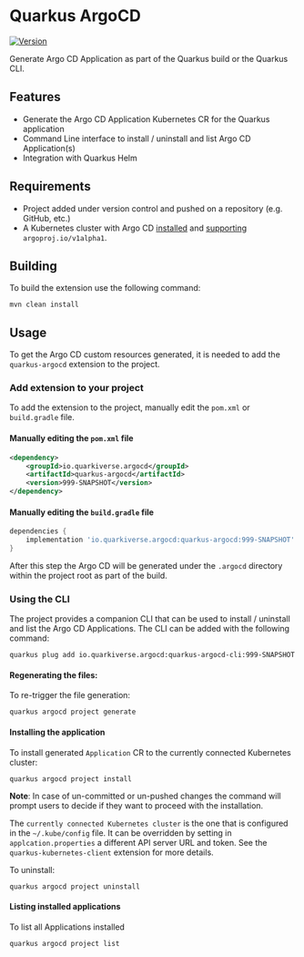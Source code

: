 # Quarkus ArgoCD

[![Version](https://img.shields.io/maven-central/v/io.quarkiverse.argocd/quarkus-argocd?logo=apache-maven&style=flat-square)](https://central.sonatype.com/artifact/io.quarkiverse.argocd/quarkus-argocd-parent)

Generate Argo CD Application as part of the Quarkus build or the Quarkus CLI.

## Features

- Generate the Argo CD Application Kubernetes CR for the Quarkus application
- Command Line interface to install / uninstall and list Argo CD Application(s)
- Integration with Quarkus Helm

## Requirements
- Project added under version control and pushed on a repository (e.g. GitHub, etc.)
- A Kubernetes cluster with Argo CD [installed](https://argo-cd.readthedocs.io/en/stable/getting_started/#1-install-argo-cd) and [supporting](https://argo-cd.readthedocs.io/en/stable/user-guide/application-specification/) `argoproj.io/v1alpha1`.

## Building

To build the extension use the following command:

```shell
mvn clean install
```

## Usage

To get the Argo CD custom resources generated, it is needed to add the `quarkus-argocd` extension to the project.

### Add extension to your project 

To add the extension to the project, manually edit the `pom.xml` or `build.gradle` file.

#### Manually editing the `pom.xml` file

```xml
<dependency>
    <groupId>io.quarkiverse.argocd</groupId>
    <artifactId>quarkus-argocd</artifactId>
    <version>999-SNAPSHOT</version>
</dependency>
```

#### Manually editing the `build.gradle` file

```groovy
dependencies {
    implementation 'io.quarkiverse.argocd:quarkus-argocd:999-SNAPSHOT'
}
```

After this step the Argo CD will be generated under the `.argocd` directory within the project root as part of the build.

### Using the CLI

The project provides a companion CLI that can be used to install / uninstall and list the Argo CD Applications.
The CLI can be added with the following command:

```shell
quarkus plug add io.quarkiverse.argocd:quarkus-argocd-cli:999-SNAPSHOT
```

#### Regenerating the files:

To re-trigger the file generation:

```shell
quarkus argocd project generate
```

#### Installing the application

To install generated `Application` CR to the currently connected Kubernetes cluster:

```shell
quarkus argocd project install
```
**Note**: In case of un-committed or un-pushed changes the command will prompt users to decide if they want to proceed with the installation.

The `currently connected Kubernetes cluster` is the one that is configured in the `~/.kube/config` file.
It can be overridden by setting in `applcation.properties` a different API server URL and token. See the `quarkus-kubernetes-client` extension for more details.

To uninstall:

```shell
quarkus argocd project uninstall
```

#### Listing installed applications

To list all Applications installed

```shell
quarkus argocd project list
```
